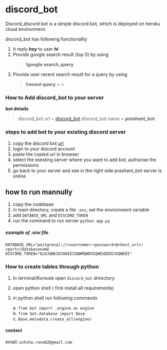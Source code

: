 # discord_bot


Discord_discord bot is a simple discord bot, which is deployed on heroku cloud environment.

discord_bot has following functionality

1. It reply ***hey*** to user ***hi***
2. Provide google search result (top 5)  by using 
    > **!google search_query**
3. Provide user recent search result for a query by using
    > **!recent query**
                                                             >
                                                             >


### How to Add discord_bot to your server

**bot details**
> discord_bot url = [discord_bot](https://discord.com/api/oauth2/authorize?client_id=758260433341251605&permissions=271969376&scope=bot)
> discord_bot name = ***prashant_bot***
>
>
### steps to add bot to your existing discord server

1. copy the discord bot [url](https://discord.com/api/oauth2/authorize?client_id=758260433341251605&permissions=271969376&scope=bot)
2. login to your discord account
3. paste the copied url in browser
4. select the exesting server where you want to add bot, authorise the permissions
5. go back to your server and see in the right side prashant_bot server is online

## how to run mannully

1. copy the codebase
2. in main directory, create a file `.env`, set the environment variable
3. add `DATABSE_URL` and `DISCORD_TOKEN`
4. run the command to run server `python app.py`

##### example of .env file

    DATABASE_URL="postgresql://<username>:<password>@<host_url>:<port>/databasename
    DISCORD_TOKEN="ELKJQWEIOJOWIEIOQWMQWEOIQWEUQOIEJUQWEOI"

### How to create tables through python 

1. In terminal/Konsole open `discord_bot` drirectory
2. open python shell ( first install all requirements)
3. in python shell run following commands

    a.  `from bot import _engine as engine`  
    b.   `from bot.database import Base`   
    c.  `Base.metadata.create_all(engine)`
 

#### contact
  email: `uchiha.rana62@gmail.com`